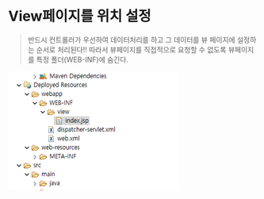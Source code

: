 # View페이지를 위치 설정
> 반드시 컨트롤러가 우선하여 데이터처리를 하고 그 데이터를 뷰 페이지에 설정하는 순서로 처리된다!!
> 따라서 뷰페이지를 직접적으로 요청할 수 없도록 뷰페이지를 특정 폴더(WEB-INF)에 숨긴다.

![image](viewpage.png)
